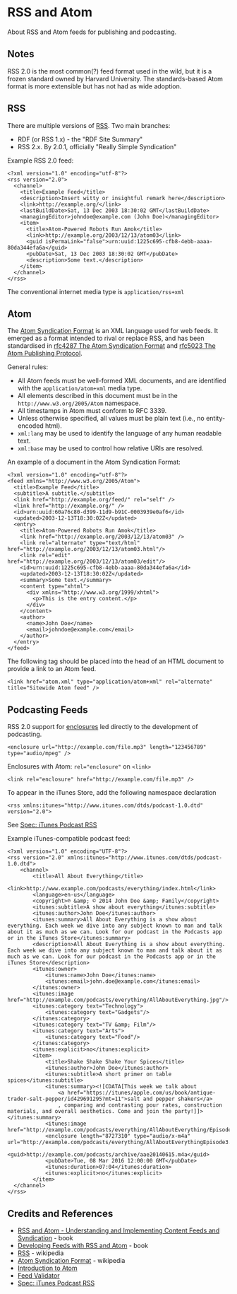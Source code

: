 # RSS and Atom

About RSS and Atom feeds for publishing and podcasting.

## Notes

RSS 2.0 is the most common(?) feed format used in the wild, but it is a frozen standard owned by Harvard University.
The standards-based Atom format is more extensible but has not had as wide adoption.

## RSS

There are multiple versions of [RSS](https://en.wikipedia.org/wiki/RSS). Two main branches:

* RDF (or RSS 1.x) - the "RDF Site Summary"
* RSS 2.x. By 2.0.1, officially "Really Simple Syndication"

Example RSS 2.0 feed:

```
<?xml version="1.0" encoding="utf-8"?>
<rss version="2.0">
  <channel>
    <title>Example Feed</title>
    <description>Insert witty or insightful remark here</description>
    <link>http://example.org/</link>
    <lastBuildDate>Sat, 13 Dec 2003 18:30:02 GMT</lastBuildDate>
    <managingEditor>johndoe@example.com (John Doe)</managingEditor>
    <item>
      <title>Atom-Powered Robots Run Amok</title>
      <link>http://example.org/2003/12/13/atom03</link>
      <guid isPermaLink="false">urn:uuid:1225c695-cfb8-4ebb-aaaa-80da344efa6a</guid>
      <pubDate>Sat, 13 Dec 2003 18:30:02 GMT</pubDate>
      <description>Some text.</description>
    </item>
  </channel>
</rss>
```

The conventional internet media type is `application/rss+xml`

## Atom

The [Atom Syndication Format](https://en.wikipedia.org/wiki/Atom_(Web_standard)) is an XML language used for web feeds.
It emerged as a format intended to rival or replace RSS,
and has been standardised in [rfc4287 The Atom Syndication Format](https://tools.ietf.org/html/rfc4287)
and [rfc5023 The Atom Publishing Protocol](https://tools.ietf.org/html/rfc5023).

General rules:

* All Atom feeds must be well-formed XML documents, and are identified with the `application/atom+xml` media type.
* All elements described in this document must be in the `http://www.w3.org/2005/Atom` namespace.
* All timestamps in Atom must conform to RFC 3339.
* Unless otherwise specified, all values must be plain text (i.e., no entity-encoded html).
* `xml:lang` may be used to identify the language of any human readable text.
* `xml:base` may be used to control how relative URIs are resolved.

An example of a document in the Atom Syndication Format:

```
<?xml version="1.0" encoding="utf-8"?>
<feed xmlns="http://www.w3.org/2005/Atom">
  <title>Example Feed</title>
  <subtitle>A subtitle.</subtitle>
  <link href="http://example.org/feed/" rel="self" />
  <link href="http://example.org/" />
  <id>urn:uuid:60a76c80-d399-11d9-b91C-0003939e0af6</id>
  <updated>2003-12-13T18:30:02Z</updated>
  <entry>
    <title>Atom-Powered Robots Run Amok</title>
    <link href="http://example.org/2003/12/13/atom03" />
    <link rel="alternate" type="text/html" href="http://example.org/2003/12/13/atom03.html"/>
    <link rel="edit" href="http://example.org/2003/12/13/atom03/edit"/>
    <id>urn:uuid:1225c695-cfb8-4ebb-aaaa-80da344efa6a</id>
    <updated>2003-12-13T18:30:02Z</updated>
    <summary>Some text.</summary>
    <content type="xhtml">
      <div xmlns="http://www.w3.org/1999/xhtml">
        <p>This is the entry content.</p>
      </div>
    </content>
    <author>
      <name>John Doe</name>
      <email>johndoe@example.com</email>
    </author>
  </entry>
</feed>
```

The following tag should be placed into the head of an HTML document to provide a link to an Atom feed.

```
<link href="atom.xml" type="application/atom+xml" rel="alternate" title="Sitewide Atom feed" />
```

## Podcasting Feeds

RSS 2.0 support for [enclosures](https://en.wikipedia.org/wiki/RSS_enclosure) led directly to the development of podcasting.

```
<enclosure url="http://example.com/file.mp3" length="123456789" type="audio/mpeg" />
```

Enclosures with Atom: `rel="enclosure"` on `<link>`

```
<link rel="enclosure" href="http://example.com/file.mp3" />
```

To appear in the iTunes Store, add the following namespace declaration

```
<rss xmlns:itunes="http://www.itunes.com/dtds/podcast-1.0.dtd" version="2.0">
```

See [Spec: iTunes Podcast RSS](https://github.com/simplepie/simplepie-ng/wiki/Spec:-iTunes-Podcast-RSS)

Example iTunes-compatible podcast feed:

```
<?xml version="1.0" encoding="UTF-8"?>
<rss version="2.0" xmlns:itunes="http://www.itunes.com/dtds/podcast-1.0.dtd">
    <channel>
        <title>All About Everything</title>
        <link>http://www.example.com/podcasts/everything/index.html</link>
        <language>en-us</language>
        <copyright>℗ &amp; © 2014 John Doe &amp; Family</copyright>
        <itunes:subtitle>A show about everything</itunes:subtitle>
        <itunes:author>John Doe</itunes:author>
        <itunes:summary>All About Everything is a show about everything. Each week we dive into any subject known to man and talk about it as much as we can. Look for our podcast in the Podcasts app or in the iTunes Store</itunes:summary>
        <description>All About Everything is a show about everything. Each week we dive into any subject known to man and talk about it as much as we can. Look for our podcast in the Podcasts app or in the iTunes Store</description>
        <itunes:owner>
            <itunes:name>John Doe</itunes:name>
            <itunes:email>john.doe@example.com</itunes:email>
        </itunes:owner>
        <itunes:image href="http://example.com/podcasts/everything/AllAboutEverything.jpg"/>
        <itunes:category text="Technology">
            <itunes:category text="Gadgets"/>
        </itunes:category>
        <itunes:category text="TV &amp; Film"/>
        <itunes:category text="Arts">
            <itunes:category text="Food"/>
        </itunes:category>
        <itunes:explicit>no</itunes:explicit>
        <item>
            <title>Shake Shake Shake Your Spices</title>
            <itunes:author>John Doe</itunes:author>
            <itunes:subtitle>A short primer on table spices</itunes:subtitle>
            <itunes:summary><![CDATA[This week we talk about
                <a href="https://itunes/apple.com/us/book/antique-trader-salt-pepper/id429691295?mt=11">salt and pepper shakers</a>
                , comparing and contrasting pour rates, construction materials, and overall aesthetics. Come and join the party!]]></itunes:summary>
            <itunes:image href="http://example.com/podcasts/everything/AllAboutEverything/Episode1.jpg"/>
            <enclosure length="8727310" type="audio/x-m4a" url="http://example.com/podcasts/everything/AllAboutEverythingEpisode3.m4a"/>
            <guid>http://example.com/podcasts/archive/aae20140615.m4a</guid>
            <pubDate>Tue, 08 Mar 2016 12:00:00 GMT</pubDate>
            <itunes:duration>07:04</itunes:duration>
            <itunes:explicit>no</itunes:explicit>
        </item>
  </channel>
</rss>
```

## Credits and References

* [RSS and Atom - Understanding and Implementing Content Feeds and Syndication](https://www.goodreads.com/book/show/926313.Rss_and_Atom) - book
* [Developing Feeds with RSS and Atom](https://www.goodreads.com/book/show/926310.Developing_Feeds_with_Rss_and_Atom) - book
* [RSS](https://en.wikipedia.org/wiki/RSS) - wikipedia
* [Atom Syndication Format](https://en.wikipedia.org/wiki/Atom_(Web_standard)) - wikipedia
* [Introduction to Atom](https://validator.w3.org/feed/docs/atom.html)
* [Feed Validator](https://validator.w3.org)
* [Spec: iTunes Podcast RSS](https://github.com/simplepie/simplepie-ng/wiki/Spec:-iTunes-Podcast-RSS)
